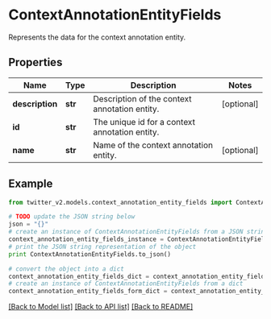 # ContextAnnotationEntityFields

Represents the data for the context annotation entity.

## Properties
Name | Type | Description | Notes
------------ | ------------- | ------------- | -------------
**description** | **str** | Description of the context annotation entity. | [optional] 
**id** | **str** | The unique id for a context annotation entity. | 
**name** | **str** | Name of the context annotation entity. | [optional] 

## Example

```python
from twitter_v2.models.context_annotation_entity_fields import ContextAnnotationEntityFields

# TODO update the JSON string below
json = "{}"
# create an instance of ContextAnnotationEntityFields from a JSON string
context_annotation_entity_fields_instance = ContextAnnotationEntityFields.from_json(json)
# print the JSON string representation of the object
print ContextAnnotationEntityFields.to_json()

# convert the object into a dict
context_annotation_entity_fields_dict = context_annotation_entity_fields_instance.to_dict()
# create an instance of ContextAnnotationEntityFields from a dict
context_annotation_entity_fields_form_dict = context_annotation_entity_fields.from_dict(context_annotation_entity_fields_dict)
```
[[Back to Model list]](../README.md#documentation-for-models) [[Back to API list]](../README.md#documentation-for-api-endpoints) [[Back to README]](../README.md)


